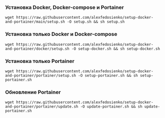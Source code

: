 ### Установка Docker, Docker-compose и Portainer

```
wget https://raw.githubusercontent.com/alexfedosienko/setup-docker-and-portainer/main/setup.sh -O setup.sh && sh setup.sh
```

### Установка только Docker и Docker-compose

```
wget https://raw.githubusercontent.com/alexfedosienko/setup-docker-and-portainer/docker/setup.sh -O setup-docker.sh && sh setup-docker.sh
```

### Установка только Portainer

```
wget https://raw.githubusercontent.com/alexfedosienko/setup-docker-and-portainer/portainer/setup.sh -O setup-portainer.sh && sh setup-portainer.sh
```

### Обновление Portainer
```
wget https://raw.githubusercontent.com/alexfedosienko/setup-docker-and-portainer/portainer/update.sh -O update-portainer.sh && sh update-portainer.sh
```
